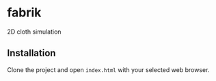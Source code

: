 # fabrik
2D cloth simulation

## Installation
Clone the project and open `index.html` with your selected web browser.

